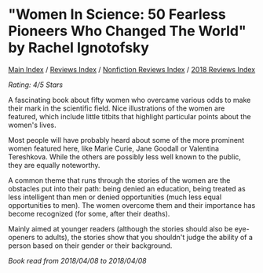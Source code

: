 # "Women In Science: 50 Fearless Pioneers Who Changed The World" by Rachel Ignotofsky

[Main Index](../../../README.md) / [Reviews Index](../../README.md) / [Nonfiction Reviews Index](../README.md) / [2018 Reviews Index](README.md)

*Rating: 4/5 Stars*

A fascinating book about fifty women who overcame various odds to make their mark in the scientific field. Nice illustrations of the women are featured, which include little titbits that highlight particular points about the women's lives.

Most people will have probably heard about some of the more prominent women featured here, like Marie Curie, Jane Goodall or Valentina Tereshkova. While the others are possibly less well known to the public, they are equally noteworthy.

A common theme that runs through the stories of the women are the obstacles put into their path: being denied an education, being treated as less intelligent than men or denied opportunities (much less equal opportunities to men). The women overcome them and their importance has become recognized (for some, after their deaths).

Mainly aimed at younger readers (although the stories should also be eye-openers to adults), the stories show that you shouldn't judge the ability of a person based on their gender or their background.

*Book read from 2018/04/08 to 2018/04/08*
